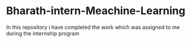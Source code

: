# Bharath-intern-Meachine-Learning
In this repository i have completed the work which was assigned to me during the internship program
